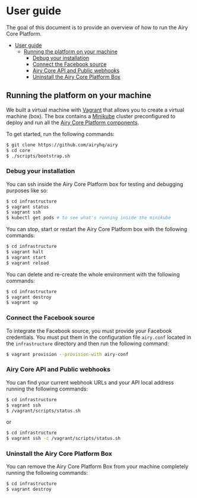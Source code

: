 # User guide

The goal of this document is to provide an overview of how to run the Airy Core
Platform.

- [User guide](#user-guide)
  - [Running the platform on your machine](#running-the-platform-on-your-machine)
    - [Debug your installation](#debug-your-installation)
    - [Connect the Facebook source](#connect-the-facebook-source)
    - [Airy Core API and Public webhooks](#airy-core-api-and-public-webhooks)
    - [Uninstall the Airy Core Platform Box](#uninstall-the-airy-core-platform-box)

## Running the platform on your machine

We built a virtual machine with [Vagrant](https://www.vagrantup.com) that allows
you to create a virtual machine (box). The box contains a
[Minikube](https://kubernetes.io/docs/setup/learning-environment/minikube/)
cluster preconfigured to deploy and run all the [Airy Core Platform
components](/infrastructure/README.md#componentes).

To get started, run the following commands:

```sh
$ git clone https://github.com/airyhq/airy
$ cd core
$ ./scripts/bootstrap.sh
```

### Debug your installation

You can ssh inside the Airy Core Platform box for testing and debugging purposes like so:

```sh
$ cd infrastructure
$ vagrant status
$ vagrant ssh
$ kubectl get pods # to see what's running inside the minikube
```

You can stop, start or restart the Airy Core Platform box with the following commands:

```sh
$ cd infrastructure
$ vagrant halt
$ vagrant start
$ vagrant reload
```

You can delete and re-create the whole environment with the following commands:
```sh
$ cd infrastructure
$ vagrant destroy
$ vagrant up
```

### Connect the Facebook source

To integrate the Facebook source, you must provide your Facebook credentials. You must put them in the configuration file
`airy.conf` located in the `infrastructure` directory and then run the following command:

```sh
$ vagrant provision --provision-with airy-conf
```

### Airy Core API and Public webhooks

You can find your current webhook URLs and your API local address running the following commands:

```sh
$ cd infrastructure
$ vagrant ssh
$ /vagrant/scripts/status.sh
```
or
```sh
$ cd infrastructure
$ vagrant ssh -c /vagrant/scripts/status.sh
```

### Uninstall the Airy Core Platform Box

You can remove the Airy Core Platform Box from your machine completely running
the following commands:

```sh
$ cd infrastructure
$ vagrant destroy
```